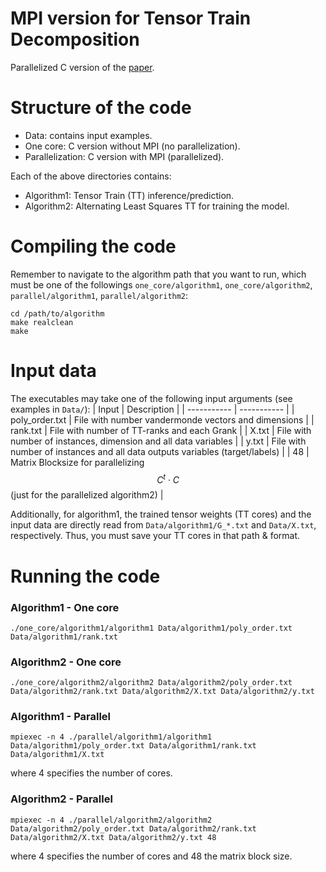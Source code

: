 # MPI version for Tensor Train Decomposition
Parallelized C version of the [paper](https://arxiv.org/abs/1612.06505). 

# Structure of the code
- Data: contains input examples.
- One core: C version without MPI (no parallelization).
- Parallelization: C version with MPI (parallelized).

Each of the above directories contains:
- Algorithm1: Tensor Train (TT) inference/prediction.
- Algorithm2: Alternating Least Squares TT for training the model.

# Compiling the code
Remember to navigate to the algorithm path that you want to run, which must be one of the followings ```one_core/algorithm1```, ```one_core/algorithm2```, ```parallel/algorithm1```, ```parallel/algorithm2```:
```
cd /path/to/algorithm
make realclean 
make
```

# Input data

The executables may take one of the following input arguments (see examples in ```Data/```):
| Input | Description |
| ----------- | ----------- |
| poly_order.txt | File with number vandermonde vectors and dimensions |
| rank.txt | File with number of TT-ranks and each Grank  |
| X.txt | File with number of instances, dimension and all data variables |
| y.txt | File with number of instances and all data outputs variables (target/labels) |
| 48 | Matrix Blocksize for parallelizing $$ C^t \cdot C $$ (just for the  parallelized algorithm2)  |

Additionally, for algorithm1, the trained tensor weights (TT cores) and the input data are directly read from ```Data/algorithm1/G_*.txt``` and ```Data/X.txt```, respectively. Thus, you must save your TT cores in that path & format. 

# Running the code

### Algorithm1 - One core

```
./one_core/algorithm1/algorithm1 Data/algorithm1/poly_order.txt Data/algorithm1/rank.txt
```

### Algorithm2 - One core

```
./one_core/algorithm2/algorithm2 Data/algorithm2/poly_order.txt Data/algorithm2/rank.txt Data/algorithm2/X.txt Data/algorithm2/y.txt
```

### Algorithm1 - Parallel

```
mpiexec -n 4 ./parallel/algorithm1/algorithm1 Data/algorithm1/poly_order.txt Data/algorithm1/rank.txt Data/algorithm1/X.txt
```
where 4 specifies the number of cores.

### Algorithm2 - Parallel

```
mpiexec -n 4 ./parallel/algorithm2/algorithm2 Data/algorithm2/poly_order.txt Data/algorithm2/rank.txt Data/algorithm2/X.txt Data/algorithm2/y.txt 48
```
where 4 specifies the number of cores and 48 the matrix block size.

